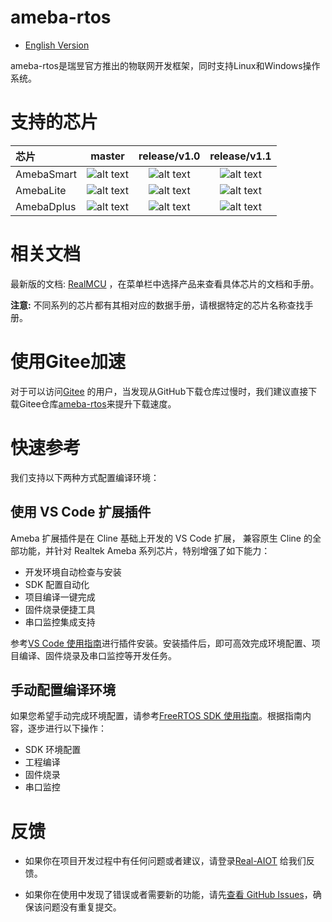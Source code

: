 # ameba-rtos

* [English Version](./README.md)

ameba-rtos是瑞昱官方推出的物联网开发框架，同时支持Linux和Windows操作系统。

# 支持的芯片

|芯片         |          master       |     release/v1.0       |     release/v1.1       |
|:----------- |:---------------------:| :---------------------:| :---------------------:|
|AmebaSmart   |![alt text][supported] | ![alt text][supported] | ![alt text][supported] |
|AmebaLite    |![alt text][supported] | ![alt text][supported] | ![alt text][supported] |
|AmebaDplus   |![alt text][supported] | ![alt text][supported] | ![alt text][supported] |

[supported]: https://img.shields.io/badge/-%E6%94%AF%E6%8C%81-green "supported"

# 相关文档

最新版的文档: [RealMCU](https://aiot.realmcu.com/cn/latest/index.html) ，在菜单栏中选择产品来查看具体芯片的文档和手册。

**注意:** 不同系列的芯片都有其相对应的数据手册，请根据特定的芯片名称查找手册。

# 使用Gitee加速

对于可以访问[Gitee](https://gitee.com) 的用户，当发现从GitHub下载仓库过慢时，我们建议直接下载Gitee仓库[ameba-rtos](https://gitee.com/ameba-aiot/ameba-rtos)来提升下载速度。

# 快速参考

我们支持以下两种方式配置编译环境：

## 使用 VS Code 扩展插件

Ameba 扩展插件是在 Cline 基础上开发的 VS Code 扩展， 兼容原生 Cline 的全部功能，并针对 Realtek Ameba 系列芯片，特别增强了如下能力：

* 开发环境自动检查与安装
* SDK 配置自动化
* 项目编译一键完成
* 固件烧录便捷工具
* 串口监控集成支持

参考[VS Code 使用指南](https://aiot.realmcu.com/cn/latest/rst_tools/vscode/index.html)进行插件安装。安装插件后，即可高效完成环境配置、项目编译、固件烧录及串口监控等开发任务。

## 手动配置编译环境

如果您希望手动完成环境配置，请参考[FreeRTOS SDK 使用指南](https://aiot.realmcu.com/cn/latest/rst_rtos/rst_sdk/index.html)。根据指南内容，逐步进行以下操作：

* SDK 环境配置
* 工程编译
* 固件烧录
* 串口监控

# 反馈

* 如果你在项目开发过程中有任何问题或者建议，请登录[Real-AIOT](https://forum.real-aiot.com/) 给我们反馈。

* 如果你在使用中发现了错误或者需要新的功能，请先[查看 GitHub Issues](https://github.com/Ameba-AIoT/ameba-rtos/issues)，确保该问题没有重复提交。